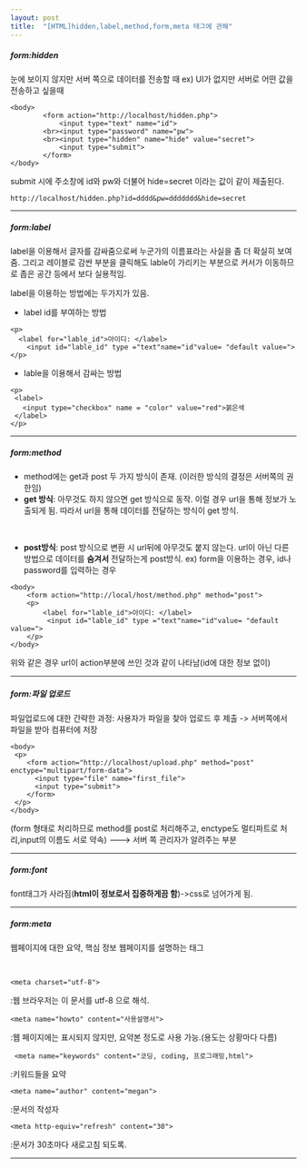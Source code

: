 ```yaml
---
layout: post
title:  "[HTML]hidden,label,method,form,meta 태그에 관해"
---
```



##### form:hidden
눈에 보이지 않지만 서버 쪽으로 데이터를 전송할 때
ex) UI가 없지만 서버로 어떤 값을 전송하고 싶을때


```
<body>
        <form action="http://localhost/hidden.php">
            <input type="text" name="id">
        <br><input type="password" name="pw">
        <br><input type="hidden" name="hide" value="secret">
            <input type="submit">
        </form>
</body>
```
submit 시에 주소창에 id와 pw와 더불어 hide=secret 이라는 값이 같이 제출된다.

`http://localhost/hidden.php?id=dddd&pw=ddddddd&hide=secret`




---



##### form:label



label을 이용해서 글자를 감싸줌으로써 누군가의 이름표라는 사실을 좀 더 확실히 보여줌. 그리고 레이블로 감싼 부분을 클릭해도 lable이 가리키는 부분으로 커서가 이동하므로 좁은 공간 등에서 보다 실용적임.

label을 이용하는 방법에는 두가지가 있음.

* label id를 부여하는 방법

```
<p>
  <label for="lable_id">아이디: </label>
    <input id="lable_id" type ="text"name="id"value= "default value=">
</p>
```

* lable을 이용해서 감싸는 방법
```
<p>
 <label>
   <input type="checkbox" name = "color" value="red">붉은색
 </label>
</p>
```

---
##### form:method
* method에는 get과 post 두 가지 방식이 존재. (이러한 방식의 결정은 서버쪽의 권한임)
* **get 방식**: 아무것도 하지 않으면 get 방식으로 동작. 이럴 경우 url을 통해 정보가 노출되게 됨. 따라서 url을 통해 데이터를 전달하는 방식이 get 방식.
<br>

* **post방식**: post 방식으로 변환 시 url뒤에 아무것도 붙지 않는다. url이 아닌 다른 방법으로 데이터를 **숨겨서** 전달하는게 post방식.
ex) form을 이용하는 경우, id나 password를 입력하는 경우

```
<body>
    <form action="http://local/host/method.php" method="post">
    <p>
        <label for="lable_id">아이디: </label>
         <input id="lable_id" type ="text"name="id"value= "default value=">
    </p>
</body>
```
위와 같은 경우 url이 action부분에 쓰인 것과 같이 나타남(id에 대한 정보 없이)

---

##### form:파일 업로드


파일업로드에 대한 간략한 과정:
사용자가 파일을 찾아 업로드 후 제출 -> 서버쪽에서 파일을 받아 컴퓨터에 저장


```
<body>
 <p> 
    <form action="http://localhost/upload.php" method="post" enctype="multipart/form-data">
      <input type="file" name="first_file">
      <input type="submit">
    </form>
 </p>
</body>
```
(form 형태로 처리하므로 method를 post로 처리해주고, enctype도 멀티파트로 처리,input의 이름도 서로 약속) ---> 서버 쪽 관리자가 알려주는 부분

---


##### form:font

font태그가 사라짐(**html이 정보로서 집중하게끔 함**)->css로 넘어가게 됨.

---


##### form:meta
웹페이지에 대한 요약, 핵심 정보
웹페이지를 설명하는 태그


<br>

`<meta charset="utf-8">`

:웹 브라우저는 이 문서를 utf-8 으로 해석.

`<meta name="howto" content="사용설명서">`

:웹 페이지에는 표시되지 않지만, 요약본 정도로 사용 가능.(용도는 상황마다 다름)

` <meta name="keywords" content="코딩, coding, 프로그래밍,html">`

:키워드들을 요약

`<meta name="author" content="megan">`

:문서의 작성자

`<meta http-equiv="refresh" content="30">`

:문서가 30초마다 새로고침 되도록.


---
